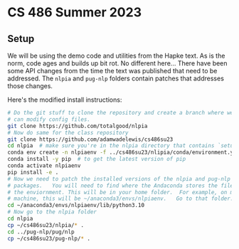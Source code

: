 # CS 486 Summer 2023 

## Setup

We will be using the demo code and utilities from the Hapke text.   As
is the norm, code ages and builds up bit rot.   No different
here... There have been some API changes from the time the text was
published that need to be addressed. The `nlpia` and `pug-nlp` folders
contain patches that addresses those changes.  

Here's the modified install instructions:

```sh
# Do the git stuff to clone the repository and create a branch where we
# can modify config files.
git clone https://github.com/totalgood/nlpia
# Now do same for the class repository
git clone https://github.com/adamwadelewis/cs486su23
cd nlpia  # make sure you're in the nlpia directory that contains `setup.py`
conda env create -n nlpiaenv -f ../cs486su23/nlipia/conda/environment.yml
conda install -y pip  # to get the latest version of pip
conda activate nlpiaenv
pip install -e .
# Now we need to patch the installed versions of the nlpia and pug-nlp
# packages.   You will need to find where the Andaconda stores the files
# the enviornment. This will be in your home folder.  For example, on my
# machine, this will be ~/anaconda3/envs/nlpiaenv.   Go to that folder.
cd ~/anaconda3/envs/nlpiaenv/lib/python3.10
# Now go to the nlpia folder
cd nlpia
cp ~/cs486su23/nlpia/* .
cd ../pug-nlp/pug/nlp
cp ~/cs486su23/pug-nlp/* .

```
